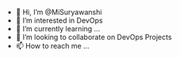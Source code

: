 - 👋 Hi, I’m @MiSuryawanshi
- 👀 I’m interested in DevOps
- 🌱 I’m currently learning ...
- 💞️ I’m looking to collaborate on DevOps Projects
- 📫 How to reach me ...

<!---
MiSuryawanshi/MiSuryawanshi is a ✨ special ✨ repository because its `README.md` (this file) appears on your GitHub profile.
You can click the Preview link to take a look at your changes.
--->
